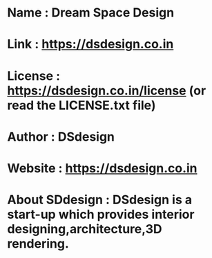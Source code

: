   #  Name    : Dream Space Design

  #  Link    : https://dsdesign.co.in

  # License : https://dsdesign.co.in/license (or read the LICENSE.txt file)

  # Author  : DSdesign

  # Website   : https://dsdesign.co.in

  # About SDdesign : DSdesign is a start-up which provides interior designing,architecture,3D rendering.
